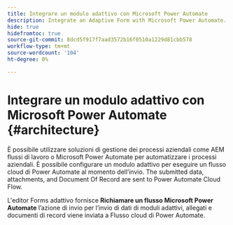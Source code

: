 ```yaml
---
title: Integrare un modulo adattivo con Microsoft Power Automate
description: Integrate an Adaptive Form with Microsoft Power Automate.
hide: true
hidefromtoc: true
source-git-commit: 8dcd5f917f7aad3572b16f0510a1229d81cbb578
workflow-type: tm+mt
source-wordcount: '104'
ht-degree: 0%

---
```



# Integrare un modulo adattivo con Microsoft Power Automate {#architecture}

È possibile utilizzare soluzioni di gestione dei processi aziendali come AEM flussi di lavoro o Microsoft Power Automate per automatizzare i processi aziendali. È possibile configurare un modulo adattivo per eseguire un flusso cloud di Power Automate al momento dell’invio. The submitted data, attachments, and Document Of Record are sent to Power Automate Cloud Flow.

L&#39;editor Forms adattivo fornisce **Richiamare un flusso Microsoft Power Automate** l’azione di invio per l’invio di dati di moduli adattivi, allegati e documenti di record viene inviata a Flusso cloud di Power Automate.

